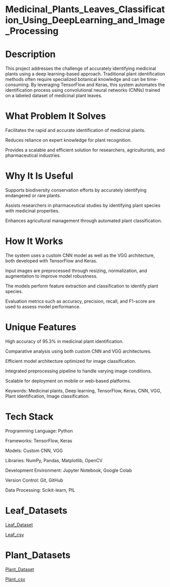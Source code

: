 # Medicinal_Plants_Leaves_Classification_Using_DeepLearning_and_Image_Processing
#  Description
This project addresses the challenge of accurately identifying medicinal plants using a deep learning-based approach. Traditional plant identification methods often require specialized botanical knowledge and can be time-consuming. By leveraging TensorFlow and Keras, this system automates the identification process using convolutional neural networks (CNNs) trained on a labeled dataset of medicinal plant leaves.

# What Problem It Solves
Facilitates the rapid and accurate identification of medicinal plants.

Reduces reliance on expert knowledge for plant recognition.

Provides a scalable and efficient solution for researchers, agriculturists, and pharmaceutical industries.

# Why It Is Useful
Supports biodiversity conservation efforts by accurately identifying endangered or rare plants.

Assists researchers in pharmaceutical studies by identifying plant species with medicinal properties.

Enhances agricultural management through automated plant classification.

# How It Works
The system uses a custom CNN model as well as the VGG architecture, both developed with TensorFlow and Keras.

Input images are preprocessed through resizing, normalization, and augmentation to improve model robustness.

The models perform feature extraction and classification to identify plant species.

Evaluation metrics such as accuracy, precision, recall, and F1-score are used to assess model performance.

# Unique Features
High accuracy of 95.3% in medicinal plant identification.

Comparative analysis using both custom CNN and VGG architectures.

Efficient model architecture optimized for image classification.

Integrated preprocessing pipeline to handle varying image conditions.

Scalable for deployment on mobile or web-based platforms.

Keywords: Medicinal plants, Deep learning, TensorFlow, Keras, CNN, VGG, Plant identification, Image classification.

# Tech Stack
Programming Language: Python

Frameworks: TensorFlow, Keras

Models: Custom CNN, VGG

Libraries: NumPy, Pandas, Matplotlib, OpenCV

Development Environment: Jupyter Notebook, Google Colab

Version Control: Git, GitHub

Data Processing: Scikit-learn, PIL

# Leaf_Datasets
[Leaf_Dataset](https://drive.google.com/drive/folders/1xrB_bc9L0YErlfFpzPdjagdhjEFHH_aP?usp=sharing)

[Leaf_csv](https://drive.google.com/file/d/1Dwl2bxq00G1YJj2EkF8EAoUb1I3nJWT4/view?usp=sharing)

# Plant_Datasets
[Plant_Dataset](https://drive.google.com/drive/folders/12_XH8esSBLwI03U6KqmKWQ2LXsdyf7uy?usp=sharing)

[Plant_csv](https://drive.google.com/file/d/1vSDl77BO7Mnn5XwHyM4PpU2KT9P2IV_u/view?usp=sharing)
